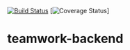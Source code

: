 [![Build Status](https://travis-ci.com/LamidoKing/teamwork-backend.svg?branch=develop)](https://travis-ci.com/LamidoKing/teamwork-backend)
[![Coverage Status](https://coveralls.io/repos/github/LamidoKing/teamwork-backend/badge.svg?branch=develop)]
# teamwork-backend
